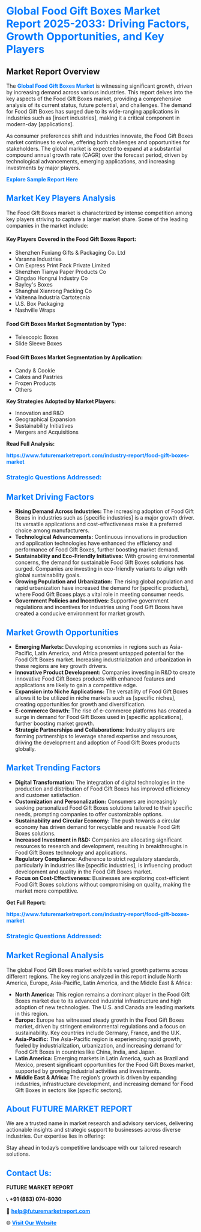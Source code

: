 <h1 style="color: #007BFF;">Global Food Gift Boxes Market Report 2025-2033: Driving Factors, Growth Opportunities, and Key Players</h1>

<section id="overview">
<h2>Market Report Overview</h2>
<p>The <a href="https://www.futuremarketreport.com/industry-report/food-gift-boxes-market" style="color: #007BFF; text-decoration: none;"><strong>Global Food Gift Boxes Market</strong></a> is witnessing significant growth, driven by increasing demand across various industries. This report delves into the key aspects of the Food Gift Boxes market, providing a comprehensive analysis of its current status, future potential, and challenges. The demand for Food Gift Boxes has surged due to its wide-ranging applications in industries such as [insert industries], making it a critical component in modern-day [applications].</p>
<p>As consumer preferences shift and industries innovate, the Food Gift Boxes market continues to evolve, offering both challenges and opportunities for stakeholders. The global market is expected to expand at a substantial compound annual growth rate (CAGR) over the forecast period, driven by technological advancements, emerging applications, and increasing investments by major players.</p>
</section>

<section id="overview">
<p><a href="https://www.futuremarketreport.com/request-sample/reportId=43667" style="color: #007BFF; text-decoration: none;"><strong>Explore Sample Report Here</strong></a></p>
</section>

<section id="key-players">
<h2 style="color: #007BFF;">Market Key Players Analysis</h2>
<p>The Food Gift Boxes market is characterized by intense competition among key players striving to capture a larger market share. Some of the leading companies in the market include:</p>
<h4>Key Players Covered in the Food Gift Boxes Report:</h4>
<ul><li>Shenzhen Fuxiang Gifts &amp; Packaging Co. Ltd</li><li>Varanna Industries</li><li>Om Express Print Pack Private Limited</li><li>Shenzhen Tianya Paper Products Co</li><li>Qingdao Hongrui Industry Co</li><li>Bayley&#039;s Boxes</li><li>Shanghai Xianrong Packing Co</li><li>Valtenna Industria Cartotecnia</li><li>U.S. Box Packaging</li><li>Nashville Wraps</li></ul>
<h4>Food Gift Boxes Market Segmentation by Type:</h4>
<ul><li>Telescopic Boxes</li><li>Slide Sleeve Boxes</li></ul>

<h4>Food Gift Boxes Market Segmentation by Application:</h4>
<ul><li>Candy &amp; Cookie</li><li>Cakes and Pastries</li><li>Frozen Products</li><li>Others</li></ul>
<p><strong>Key Strategies Adopted by Market Players:</strong></p>
<ul>
<li>Innovation and R&D</li>
<li>Geographical Expansion</li>
<li>Sustainability Initiatives</li>
<li>Mergers and Acquisitions</li>
</ul>
</section>

<section>
<p><strong>Read Full Analysis: </strong></p><a href="https://www.futuremarketreport.com/industry-report/food-gift-boxes-market" style="color: #007BFF; text-decoration: none;"><strong>https://www.futuremarketreport.com/industry-report/food-gift-boxes-market</strong></a>
<h3 style="color: #007BFF;">Strategic Questions Addressed:</h3>
</section>

<section id="driving-factors">
<h2 style="color: #007BFF;">Market Driving Factors</h2>
<ul>
<li><strong>Rising Demand Across Industries:</strong> The increasing adoption of Food Gift Boxes in industries such as [specific industries] is a major growth driver. Its versatile applications and cost-effectiveness make it a preferred choice among manufacturers.</li>
<li><strong>Technological Advancements:</strong> Continuous innovations in production and application technologies have enhanced the efficiency and performance of Food Gift Boxes, further boosting market demand.</li>
<li><strong>Sustainability and Eco-Friendly Initiatives:</strong> With growing environmental concerns, the demand for sustainable Food Gift Boxes solutions has surged. Companies are investing in eco-friendly variants to align with global sustainability goals.</li>
<li><strong>Growing Population and Urbanization:</strong> The rising global population and rapid urbanization have increased the demand for [specific products], where Food Gift Boxes plays a vital role in meeting consumer needs.</li>
<li><strong>Government Policies and Incentives:</strong> Supportive government regulations and incentives for industries using Food Gift Boxes have created a conducive environment for market growth.</li>
</ul>
</section>

<section id="growth-opportunities">
<h2 style="color: #007BFF;">Market Growth Opportunities</h2>
<ul>
<li><strong>Emerging Markets:</strong> Developing economies in regions such as Asia-Pacific, Latin America, and Africa present untapped potential for the Food Gift Boxes market. Increasing industrialization and urbanization in these regions are key growth drivers.</li>
<li><strong>Innovative Product Development:</strong> Companies investing in R&D to create innovative Food Gift Boxes products with enhanced features and applications are likely to gain a competitive edge.</li>
<li><strong>Expansion into Niche Applications:</strong> The versatility of Food Gift Boxes allows it to be utilized in niche markets such as [specific niches], creating opportunities for growth and diversification.</li>
<li><strong>E-commerce Growth:</strong> The rise of e-commerce platforms has created a surge in demand for Food Gift Boxes used in [specific applications], further boosting market growth.</li>
<li><strong>Strategic Partnerships and Collaborations:</strong> Industry players are forming partnerships to leverage shared expertise and resources, driving the development and adoption of Food Gift Boxes products globally.</li>
</ul>
</section>

<section id="trending-factors">
<h2 style="color: #007BFF;">Market Trending Factors</h2>
<ul>
<li><strong>Digital Transformation:</strong> The integration of digital technologies in the production and distribution of Food Gift Boxes has improved efficiency and customer satisfaction.</li>
<li><strong>Customization and Personalization:</strong> Consumers are increasingly seeking personalized Food Gift Boxes solutions tailored to their specific needs, prompting companies to offer customizable options.</li>
<li><strong>Sustainability and Circular Economy:</strong> The push towards a circular economy has driven demand for recyclable and reusable Food Gift Boxes solutions.</li>
<li><strong>Increased Investment in R&D:</strong> Companies are allocating significant resources to research and development, resulting in breakthroughs in Food Gift Boxes technology and applications.</li>
<li><strong>Regulatory Compliance:</strong> Adherence to strict regulatory standards, particularly in industries like [specific industries], is influencing product development and quality in the Food Gift Boxes market.</li>
<li><strong>Focus on Cost-Effectiveness:</strong> Businesses are exploring cost-efficient Food Gift Boxes solutions without compromising on quality, making the market more competitive.</li>
</ul>
</section>

<section>
<p><strong>Get Full Report: </strong></p><a href="https://www.futuremarketreport.com/industry-report/food-gift-boxes-market" style="color: #007BFF; text-decoration: none;"><strong>https://www.futuremarketreport.com/industry-report/food-gift-boxes-market</strong></a>
<h3 style="color: #007BFF;">Strategic Questions Addressed:</h3>
</section>


<section id="regional-analysis">
<h2 style="color: #007BFF;">Market Regional Analysis</h2>
<p>The global Food Gift Boxes market exhibits varied growth patterns across different regions. The key regions analyzed in this report include North America, Europe, Asia-Pacific, Latin America, and the Middle East & Africa:</p>
<ul>
<li><strong>North America:</strong> This region remains a dominant player in the Food Gift Boxes market due to its advanced industrial infrastructure and high adoption of new technologies. The U.S. and Canada are leading markets in this region.</li>
<li><strong>Europe:</strong> Europe has witnessed steady growth in the Food Gift Boxes market, driven by stringent environmental regulations and a focus on sustainability. Key countries include Germany, France, and the U.K.</li>
<li><strong>Asia-Pacific:</strong> The Asia-Pacific region is experiencing rapid growth, fueled by industrialization, urbanization, and increasing demand for Food Gift Boxes in countries like China, India, and Japan.</li>
<li><strong>Latin America:</strong> Emerging markets in Latin America, such as Brazil and Mexico, present significant opportunities for the Food Gift Boxes market, supported by growing industrial activities and investments.</li>
<li><strong>Middle East & Africa:</strong> The region’s growth is driven by expanding industries, infrastructure development, and increasing demand for Food Gift Boxes in sectors like [specific sectors].</li>
</ul>
</section>

<footer>
<h2 style="color: #007BFF;">About FUTURE MARKET REPORT</h2>
<p>We are a trusted name in market research and advisory services, delivering actionable insights and strategic support to businesses across diverse industries. Our expertise lies in offering:</p>

<p>Stay ahead in today’s competitive landscape with our tailored research solutions.</p>

<h2 style="color: #007BFF;">Contact Us:</h2>
<p><strong>FUTURE MARKET REPORT</strong></p>
<p>📞 <strong>+91 (883) 074-8030</strong></p>
<p>📧 <strong><a href="mailto:help@futuremarketreport.com" style="color: #007BFF;">help@futuremarketreport.com</a></strong></p>
<p>🌐 <strong><a href="https://www.futuremarketreport.com/" style="color: #007BFF;">Visit Our Website</a></strong></p>
</footer>